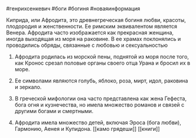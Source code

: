 #генрихсенкевич  #боги #богиня #новаяинформация 

Киприда, или Афродита, это древнегреческая богиня любви, красоты, плодородия и женственности. Ее римским эквивалентом является Венера. Афродита часто изображается как прекрасная женщина, иногда выходящая из моря на раковине. В ее храмах поклонялись и проводились обряды, связанные с любовью и сексуальностью
  

1. Афродита родилась из морской пены, поднятой из моря после того, как Кронос срезал половые органы своего отца Урана и бросил их в море.

2. Ее символами являются голубь, яблоко, роза, мирт, идол, раковина и зеркало.

3. В греческой мифологии она часто представлена как жена Гефеста, бога огня и кузнечества, но имела множество романов и связей с другими богами и смертными.

4. Афродита имела множество детей, включая Эроса (бога любви), Гармонию, Аенея и Купидона.
[[камо грядеши]]
[[книги]]
